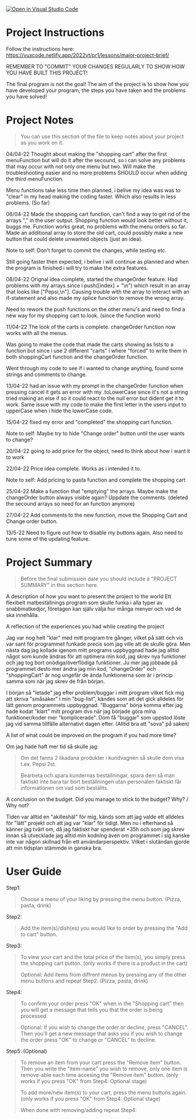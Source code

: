 [![Open in Visual Studio Code](https://classroom.github.com/assets/open-in-vscode-f059dc9a6f8d3a56e377f745f24479a46679e63a5d9fe6f495e02850cd0d8118.svg)](https://classroom.github.com/online_ide?assignment_repo_id=7474572&assignment_repo_type=AssignmentRepo)
# Project Instructions
Follow the instructions here: https://vuxcode.netlify.app/2022vt/pr1/lessons/major-project-brief/

REMEMBER TO "COMMIT" YOUR CHANGES REGULARLY TO SHOW HOW YOU HAVE BUILT THIS PROJECT! 

The final program is not the goal! The aim of the project is to show how you have developed your program, the steps you have taken and the problems you have solved!

# Project Notes

> You can use this section of the file to keep notes about your project as you work on it.

04/04-22
Thought about making the "shopping cart" after the first menuFunction but will do it after the secound, so i can solve any problems that may occur with not only one menu but two. Will make the troubleshooting easier and no more problems SHOULD occur when adding the third menuFunction.

Menu functions take less time then planned, i belive my idea was was to "clear" in my head making the coding faster. Which also results in less problems.
(So far)

06/04-22
Made the shopping cart function, can't find a way to get rid of the arrays "," in the user output. Shopping function would look better without it, buggs me. Function works great, no problems with the menu orders so far. Made an additional array to store the old cart, could possibly make a new button that could delete unwanted objects (just an idea).

Note to self: Don't forget to commit the changes, while testing etc.

Still going faster then expected, i belive i will continue as planned and when the program is finished i will try to make the extra features.

08/04-22
Orignal idea complete, started the changeOrder feature. Had problems with my arrays since i push([index] + "\n") which result in an array that looks like ["Pepsi,\n"].
Causing trouble with the array to interact with an if-statement and also made my splice function to remove the wrong array.

Need to rework the push functions on the other menu's and need to find a new way for my shopping cart to look. (since the function work)

11/04-22
The look of the carts is complete. changeOrder function now works with all the menus.

Was going to make the code that made the carts showing as lists to a function but since i use 2 different "carts" i where "forced" to write them in both shoppingCart function and the changeOrder function.

Went through my code to see if i wanted to change anything, found some strings and comments to change.

13/04-22
had an issue with my prompt in the changeOrder function when pressing cancel it gets an error with my .toLowerCase since it's not a string tried making an else if so it could react to the null error but dident get it to work. Same issue with my code to make the first letter in the users input to upperCase when i hide the lowerCase code. 

15/04-22
fixed my error and "completed" the shopping cart function.

Note to self: Maybe  try to hide "Change order" button until the user wants to change?

20/04-22
going to add price for the object, need to think about how i want it to work

22/04-22
Price idea complete. Works as i intended it to.

Note to self: Add pricing to pasta function and complete the shopping cart

25/04-22
Make a function that "emptying" the arrays. Maybe make the changeOrder button always visible again? Uppdate the comments. (deleted the secound arrays so need for an function anymore)

27/04-22
Add comments to the new function, move the Shopping Cart and Change order button.

13/5-22
Need to figure out how to disable my buttons again.
Also need to tune some of the updating feature.


# Project Summary

> Before the final submission date you should include a "PROJECT SUMMARY" in this section here. 

A description of how you want to present the project to the world
Ett flexibelt matbeställnings program som skulle funka i alla typer av snabbmatkedjor, företagen kan själv välja hur många menyer och vad de ska innehålla.

A reflection of the experiences you had while creating the project

Jag var nog helt "klar" med mitt program tre gånger, vilket på sätt och vis var sant för programmet funkade precis som jag ville att de skulle göra.
Men nästa dag jag kollade igenom mitt programs uppbyggnad hade jag alltid något som kunde ändras för att optimera min kod, jag skrev nya funktioner och jag tog bort onödiga/överflödiga funktioner. Ju mer jag jobbade på programmet desto mer ändra jag min kod, "changeOrder" och "shoppingCart" är nog ungefär de ända funktionerna som är i princip samma som när jag skrev de från början.

I början så "letade" jag efter problem/buggar i mitt program vilket fick mig att skriva "småsaker" i min "bug-list", kändes som att det gick alldeles för lätt genom programmets uppbyggnad. "Buggarna" börja komma efter jag hade kodat "klart" mitt program dvs när jag började göra mina funktioner/koder mer "komplicerade". Dom få "buggar" som uppstod löste jag vid samma tillfälle alternativt dagen efter. (Alltid bra att "sova" på saken)

A list of what could be improved on the program if you had more time?

Om jag hade haft mer tid så skulle jag:
>Om det fanns 2 likadana produkter i kundvagnen så skulle dom visa t.ex. Pepsi 2st.
>
>Bearbeta och spara kundernas beställningar, spara dem så man faktiskt inte bara tar bort beställningen utan personalen faktiskt får informationen om vad som beställts. 

A conclusion on the budget. Did you manage to stick to the budget? Why? / Why not?

Tiden var alltid en "akilleshäl" för mig, känds som att jag valde ett alldeles för "lätt" projekt och att jag var "klar" för tidigt. Men nu i efterhand så känner jag tvärt om, då jag faktiskt har spenderat +35h och som jag skrev innan så utvecklade jag alltid min kodning även om programmet i sig kanske inte var någon skillnad från ett användarperspektiv. Vilket i slutändan gjorde att min tidsplan stämmde in ganska bra.

# User Guide

Step1:
>Choose a menu of your liking by pressing the menu button. (Pizza, pasta, drink)

Step2: 
>Add the item(s)/dish(es) you would like to order by pressing the "Add to cart" button.

Step3:
>To view your cart and the total price of the item(s), you simply press the shopping cart button. (only works if there is a product in the cart)
>
>Optional: Add items from diffrent menus by pressing any of the other menu buttons and repeat Step2. (Pizza, pasta, drink)

Step4:
>To confirm your order press "OK" when in the "Shopping cart" then you will get a message that  tells you that the order is being processed.
>
>Optional: If you wish to change the order or decline, press "CANCEL". Then you'll get a new message that asks you if you wish to change the order press "OK" to change or "CANCEL" to decline.

Step5: (Optional)
>To remove an item from your cart press the "Remove item" button. Then you write the "item-name" you wish to remove, only one item is remove-able each time accesing the "Remove item" button. (only works if you press "OK" from Step4: Optional stage)
>
>To add more/new item(s) to your cart, press the menu buttons again. (only works if you press "OK" from Step4: Optional stage)
>
>When done with removing/adding repeat Step4:


